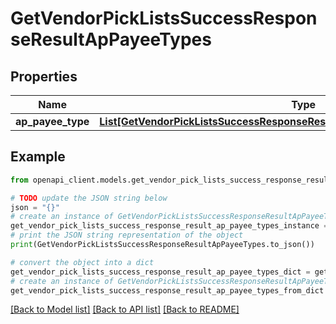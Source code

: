 # GetVendorPickListsSuccessResponseResultApPayeeTypes


## Properties

Name | Type | Description | Notes
------------ | ------------- | ------------- | -------------
**ap_payee_type** | [**List[GetVendorPickListsSuccessResponseResultApPayeeTypesApPayeeTypeInner]**](GetVendorPickListsSuccessResponseResultApPayeeTypesApPayeeTypeInner.md) |  | [optional] 

## Example

```python
from openapi_client.models.get_vendor_pick_lists_success_response_result_ap_payee_types import GetVendorPickListsSuccessResponseResultApPayeeTypes

# TODO update the JSON string below
json = "{}"
# create an instance of GetVendorPickListsSuccessResponseResultApPayeeTypes from a JSON string
get_vendor_pick_lists_success_response_result_ap_payee_types_instance = GetVendorPickListsSuccessResponseResultApPayeeTypes.from_json(json)
# print the JSON string representation of the object
print(GetVendorPickListsSuccessResponseResultApPayeeTypes.to_json())

# convert the object into a dict
get_vendor_pick_lists_success_response_result_ap_payee_types_dict = get_vendor_pick_lists_success_response_result_ap_payee_types_instance.to_dict()
# create an instance of GetVendorPickListsSuccessResponseResultApPayeeTypes from a dict
get_vendor_pick_lists_success_response_result_ap_payee_types_from_dict = GetVendorPickListsSuccessResponseResultApPayeeTypes.from_dict(get_vendor_pick_lists_success_response_result_ap_payee_types_dict)
```
[[Back to Model list]](../README.md#documentation-for-models) [[Back to API list]](../README.md#documentation-for-api-endpoints) [[Back to README]](../README.md)


